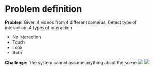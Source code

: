 # Problem definition
<b>Problem:</b>Given 4 videos from 4 different cameras, Detect type of interaction.
4 types of interaction
- No interaction
- Touch
- Look
- Both

<b>Challenge:</b> The system cannot assume anything about the scene
<img src="https://preview.ibb.co/bEQ93o/Screen_Shot_2018_07_24_at_11_25_30.png%20https://preview.ibb.co/i3sgio/Screen_Shot_2018_07_24_at_11_34_39.png">
<img src="https://preview.ibb.co/i3sgio/Screen_Shot_2018_07_24_at_11_34_39.png">
